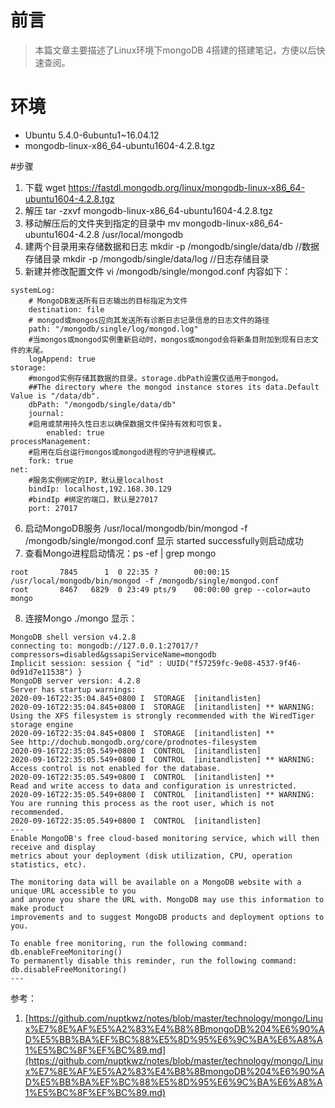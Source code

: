 # 前言
> 本篇文章主要描述了Linux环境下mongoDB 4搭建的搭建笔记，方便以后快速查阅。

# 环境
- Ubuntu 5.4.0-6ubuntu1~16.04.12
- mongodb-linux-x86_64-ubuntu1604-4.2.8.tgz

#步骤
1. 下载
wget https://fastdl.mongodb.org/linux/mongodb-linux-x86_64-ubuntu1604-4.2.8.tgz
2.  解压
tar -zxvf mongodb-linux-x86_64-ubuntu1604-4.2.8.tgz
3. 移动解压后的文件夹到指定的目录中
mv mongodb-linux-x86_64-ubuntu1604-4.2.8 /usr/local/mongodb
4. 建两个目录用来存储数据和日志
mkdir -p /mongodb/single/data/db  //数据存储目录
mkdir -p /mongodb/single/data/log //日志存储目录
5. 新建并修改配置文件
vi /mongodb/single/mongod.conf
内容如下：
```
systemLog:
    # MongoDB发送所有日志输出的目标指定为文件
    destination: file
    # mongod或mongos应向其发送所有诊断日志记录信息的日志文件的路径
    path: "/mongodb/single/log/mongod.log"
    #当mongos或mongod实例重新启动时，mongos或mongod会将新条目附加到现有日志文件的末尾。
    logAppend: true
storage:
    #mongod实例存储其数据的目录。storage.dbPath设置仅适用于mongod。
    ##The directory where the mongod instance stores its data.Default Value is "/data/db".
    dbPath: "/mongodb/single/data/db"
    journal:
    #启用或禁用持久性日志以确保数据文件保持有效和可恢复。
        enabled: true
processManagement:
    #启用在后台运行mongos或mongod进程的守护进程模式。
    fork: true
net:
    #服务实例绑定的IP，默认是localhost
    bindIp: localhost,192.168.30.129
    #bindIp #绑定的端口，默认是27017
    port: 27017
```
6. 启动MongoDB服务
 /usr/local/mongodb/bin/mongod -f /mongodb/single/mongod.conf
显示 started successfully则启动成功
7. 查看Mongo进程启动情况：ps -ef | grep mongo
```
root       7845      1  0 22:35 ?        00:00:15 /usr/local/mongodb/bin/mongod -f /mongodb/single/mongod.conf
root       8467   6829  0 23:49 pts/9    00:00:00 grep --color=auto mongo
```
8. 连接Mongo
./mongo
显示：
```
MongoDB shell version v4.2.8
connecting to: mongodb://127.0.0.1:27017/?compressors=disabled&gssapiServiceName=mongodb
Implicit session: session { "id" : UUID("f57259fc-9e08-4537-9f46-0d91d7e11538") }
MongoDB server version: 4.2.8
Server has startup warnings:
2020-09-16T22:35:04.845+0800 I  STORAGE  [initandlisten]
2020-09-16T22:35:04.845+0800 I  STORAGE  [initandlisten] ** WARNING: Using the XFS filesystem is strongly recommended with the WiredTiger storage engine
2020-09-16T22:35:04.845+0800 I  STORAGE  [initandlisten] **          See http://dochub.mongodb.org/core/prodnotes-filesystem
2020-09-16T22:35:05.549+0800 I  CONTROL  [initandlisten]
2020-09-16T22:35:05.549+0800 I  CONTROL  [initandlisten] ** WARNING: Access control is not enabled for the database.
2020-09-16T22:35:05.549+0800 I  CONTROL  [initandlisten] **          Read and write access to data and configuration is unrestricted.
2020-09-16T22:35:05.549+0800 I  CONTROL  [initandlisten] ** WARNING: You are running this process as the root user, which is not recommended.
2020-09-16T22:35:05.549+0800 I  CONTROL  [initandlisten]
---
Enable MongoDB's free cloud-based monitoring service, which will then receive and display
metrics about your deployment (disk utilization, CPU, operation statistics, etc).

The monitoring data will be available on a MongoDB website with a unique URL accessible to you
and anyone you share the URL with. MongoDB may use this information to make product
improvements and to suggest MongoDB products and deployment options to you.

To enable free monitoring, run the following command: db.enableFreeMonitoring()
To permanently disable this reminder, run the following command: db.disableFreeMonitoring()
---
```
参考：
1. [https://github.com/nuptkwz/notes/blob/master/technology/mongo/Linux%E7%8E%AF%E5%A2%83%E4%B8%8BmongoDB%204%E6%90%AD%E5%BB%BA%EF%BC%88%E5%8D%95%E6%9C%BA%E6%A8%A1%E5%BC%8F%EF%BC%89.md](https://github.com/nuptkwz/notes/blob/master/technology/mongo/Linux%E7%8E%AF%E5%A2%83%E4%B8%8BmongoDB%204%E6%90%AD%E5%BB%BA%EF%BC%88%E5%8D%95%E6%9C%BA%E6%A8%A1%E5%BC%8F%EF%BC%89.md)


